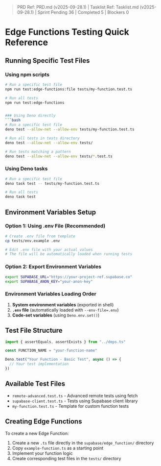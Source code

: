 > PRD Ref: PRD.md (v2025-09-28.1) | Tasklist Ref: Tasklist.md (v2025-09-28.1) | Sprint Pending 36 | Completed 5 | Blockers 0

# Edge Functions Testing Quick Reference

## Running Specific Test Files

### Using npm scripts
```bash
# Run a specific test file
npm run test:edge-functions:file tests/my-function.test.ts

# Run all tests
npm run test:edge-functions


### Using Deno directly
```bash
# Run a specific test file
deno test --allow-net --allow-env tests/my-function.test.ts

# Run all tests in tests directory
deno test --allow-net --allow-env tests/

# Run tests matching a pattern
deno test --allow-net --allow-env tests/*.test.ts
```

### Using Deno tasks
```bash
# Run a specific test file
deno task test -- tests/my-function.test.ts

# Run all tests
deno task test
```

## Environment Variables Setup

### Option 1: Using .env File (Recommended)
```bash
# Create .env file from template
cp tests/env.example .env

# Edit .env file with your actual values
# The file will be automatically loaded when running tests
```

### Option 2: Export Environment Variables
```bash
export SUPABASE_URL="https://your-project-ref.supabase.co"
export SUPABASE_ANON_KEY="your-anon-key"
```

### Environment Variables Loading Order
1. **System environment variables** (exported in shell)
2. **`.env` file** (automatically loaded with `--env-file=.env`)
3. **Code-set variables** (using `Deno.env.set()`)

## Test File Structure

```typescript
import { assertEquals, assertExists } from "../deps.ts"

const FUNCTION_NAME = "your-function-name"

Deno.test("Your Function - Basic Test", async () => {
  // Your test implementation
})
```

## Available Test Files

- `remote-advanced.test.ts` - Advanced remote tests using fetch
- `supabase-client.test.ts` - Tests using Supabase client library
- `my-function.test.ts` - Template for custom function tests

## Creating Edge Functions

To create a new Edge Function:

1. Create a new `.ts` file directly in the `supabase/edge_function/` directory
2. Copy `example-function.ts` as a starting point
3. Implement your function logic
4. Create corresponding test files in the `tests/` directory
